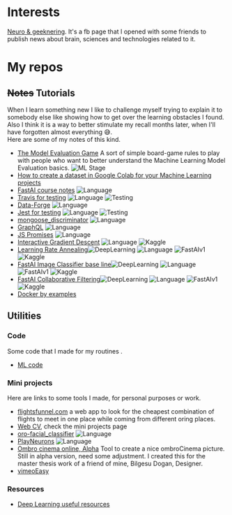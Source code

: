# Interests
[Neuro & geeknering](https://www.facebook.com/neuromachinebrain/). It's a fb page that I opened with some friends to publish news about brain, sciences and technologies related to it.

# My repos

## ~~Notes~~ Tutorials
When I learn something new I like to challenge myself trying to explain it to somebody else like showing how to get over the learning obstacles I found. Also I think it is a way to better stimulate my recall months later, when I'll have forgotten almost everything 😅.  
Here are some of my notes of this kind.  

* [The Model Evaluation Game](https://gist.github.com/gianfa/4a370517e963d8cd6bd1bb3246ed68ad#file-ml-learn-model_evaluation-md) A sort of simple board-game rules to play with people who want to better understand the Machine Learning Model Evaluation basics. ![ML Stage](https://img.shields.io/badge/-MachineLearning-blue.svg)
* [How to create a dataset in Google Colab for your Machine Learning projects](https://medium.com/@gianfrancescoangelini/how-to-create-a-dataset-in-google-colab-for-your-machine-learning-projects-c1852d62936e)
* [FastAI course notes](https://github.com/gianfa/fastai_notes) ![Language](https://img.shields.io/badge/-Python-green.svg)
* [Travis for testing](https://github.com/gianfa/tutorials-travis_testing_python) ![Language](https://img.shields.io/badge/-Python-green.svg) ![Testing](https://img.shields.io/badge/-testing-9fefef.svg)
* [Data-Forge](https://github.com/gianfa/tutorials-dataForge) ![Language](https://img.shields.io/badge/-NodeJS-orange.svg)
* [Jest for testing](https://github.com/gianfa/tutorial-testing-jest) ![Language](https://img.shields.io/badge/-NodeJS-orange.svg) ![Testing](https://img.shields.io/badge/-testing-9fefef.svg)
* [mongoose_discriminator](https://github.com/gianfa/tutorials-mongoose_discriminator) ![Language](https://img.shields.io/badge/-NodeJS-orange.svg)
* [GraphQL](https://github.com/gianfa/tutorials-GraphQL) ![Language](https://img.shields.io/badge/-NodeJS-orange.svg)
* [JS Promises](https://gist.github.com/gianfa/3cc0eee029bd375e83c436218fffb220) ![Language](https://img.shields.io/badge/-NodeJS-orange.svg)
* [Interactive Gradient Descent](https://www.kaggle.com/gianfa/interactive-gradient-descent-from-math) ![Language](https://img.shields.io/badge/-Python-green.svg) ![Kaggle](https://img.shields.io/badge/-Kaggle-9fefef.svg)
* [Learning Rate Annealing](https://www.kaggle.com/gianfa/learning-rate-annealing)![DeepLearning](https://img.shields.io/badge/-DeepLearning-red.svg) ![Language](https://img.shields.io/badge/-Python-green.svg) ![FastAIv1](https://img.shields.io/badge/-FastAIv1-black.svg) ![Kaggle](https://img.shields.io/badge/-Kaggle-9fefef.svg)
* [FastAI Image Classifier base line](https://www.kaggle.com/gianfa/fastaiv1-image-classifier)![DeepLearning](https://img.shields.io/badge/-DeepLearning-red.svg) ![Language](https://img.shields.io/badge/-Python-green.svg) ![FastAIv1](https://img.shields.io/badge/-FastAIv1-black.svg) ![Kaggle](https://img.shields.io/badge/-Kaggle-9fefef.svg)
* [FastAI Collaborative Filtering](https://www.kaggle.com/gianfa/fastaiv1-collaborative-filtering/)![DeepLearning](https://img.shields.io/badge/-DeepLearning-red.svg) ![Language](https://img.shields.io/badge/-Python-green.svg) ![FastAIv1](https://img.shields.io/badge/-FastAIv1-black.svg) ![Kaggle](https://img.shields.io/badge/-Kaggle-9fefef.svg)
* [Docker by examples](https://github.com/gianfa/tutorials-docker_by_examples)

## Utilities

### Code
Some code that I made for my routines . 
* [ML code](https://github.com/gianfa/ML_tools)

### Mini projects
Here are links to some tools I made, for personal purposes or work.

* [flightsfunnel.com](http://flightsfunnel.com) a web app to look for the cheapest combination of flights to meet in one place while coming from different oring places.
* [Web CV](http://cvgian.herokuapp.com), check the mini projects page
* [oro-facial_classifier](https://github.com/gianfa/oro-facial_classifier) ![Language](https://img.shields.io/badge/-Matlab-pink.svg)
* [PlayNeurons](https://github.com/gianfa/PlayNeurons) ![Language](https://img.shields.io/badge/-Matlab-pink.svg)
* [Ombro cinema online, Alpha](http://www.omgd.altervista.org/appTest/ombroCinema/index.php)
Tool to create a nice ombroCinema picture. Still in alpha version, need some adjustment. I created this for the master thesis work of a friend of mine, Bilgesu Dogan, Designer. 
* [vimeoEasy](https://github.com/gianfa/vimeoEasy)

### Resources
* [Deep Learning useful resources](https://github.com/gianfa/deep_learning_resources/blob/master/README.md)

